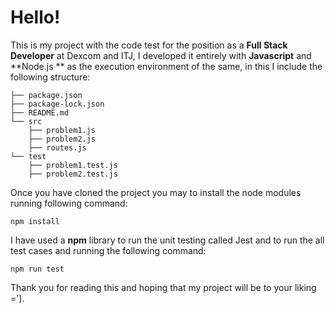# Hello!


This is my project with the code test for the position as a **Full Stack Developer** at Dexcom and ITJ, I developed it entirely with **Javascript** and **Node.js ** as the execution environment of the same, in this I include the following structure:


```
├── package.json
├── package-lock.json
├── README.md
└── src
    ├── problem1.js
    ├── problem2.js
    ├── routes.js
└── test
    ├── problem1.test.js
    ├── problem2.test.js
```


Once you have cloned the project you may to install the node modules running following command:

    npm install 

I have used a **npm** library to run the unit testing called Jest and to run the all test cases and running the following command:

    npm run test

Thank you for reading this and hoping that my project will be to your liking =').

